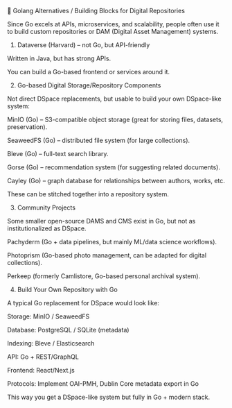 📌 Golang Alternatives / Building Blocks for Digital Repositories

Since Go excels at APIs, microservices, and scalability, people often use it to build custom repositories or DAM (Digital Asset Management) systems.

1. Dataverse (Harvard) – not Go, but API-friendly

Written in Java, but has strong APIs.

You can build a Go-based frontend or services around it.

2. Go-based Digital Storage/Repository Components

Not direct DSpace replacements, but usable to build your own DSpace-like system:

MinIO (Go) – S3-compatible object storage (great for storing files, datasets, preservation).

SeaweedFS (Go) – distributed file system (for large collections).

Bleve (Go) – full-text search library.

Gorse (Go) – recommendation system (for suggesting related documents).

Cayley (Go) – graph database for relationships between authors, works, etc.

These can be stitched together into a repository system.

3. Community Projects

Some smaller open-source DAMS and CMS exist in Go, but not as institutionalized as DSpace.

Pachyderm (Go + data pipelines, but mainly ML/data science workflows).

Photoprism (Go-based photo management, can be adapted for digital collections).

Perkeep (formerly Camlistore, Go-based personal archival system).

4. Build Your Own Repository with Go

A typical Go replacement for DSpace would look like:

Storage: MinIO / SeaweedFS

Database: PostgreSQL / SQLite (metadata)

Indexing: Bleve / Elasticsearch

API: Go + REST/GraphQL

Frontend: React/Next.js

Protocols: Implement OAI-PMH, Dublin Core metadata export in Go

This way you get a DSpace-like system but fully in Go + modern stack.
